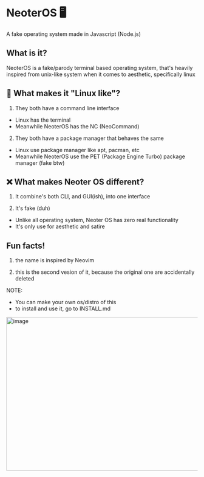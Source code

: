 # NeoterOS 🖥️

A fake operating system made in Javascript (Node.js)

## What is it?

NeoterOS is a fake/parody terminal based operating system, that's heavily inspired from unix-like system when it comes to aesthetic, specifically linux

## 🐧 What makes it "Linux like"?

1. They both have a command line interface

- Linux has the terminal
- Meanwhile NeoterOS has the NC (NeoCommand)

2. They both have a package manager that behaves the same

- Linux use package manager like apt, pacman, etc
- Meanwhile NeoterOS use the PET (Package Engine Turbo) package manager (fake btw)

## ❌ What makes Neoter OS different?

1. It combine's both CLI, and GUI(ish), into one interface

2. It's fake (duh)

- Unlike all operating system, Neoter OS has zero real functionality
- It's only use for aesthetic and satire

## Fun facts!

1. the name is inspired by Neovim

2. this is the second vesion of it, because the original one are accidentally deleted

NOTE:
- You can make your own os/distro of this
- to install and use it, go to INSTALL.md

<img width="780" height="404" alt="image" src="https://github.com/user-attachments/assets/2be1da4f-abe9-46a8-ae86-5a59c1c78831" />

